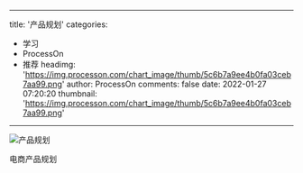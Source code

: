 
---
title: '产品规划'
categories: 
 - 学习
 - ProcessOn
 - 推荐
headimg: 'https://img.processon.com/chart_image/thumb/5c6b7a9ee4b0fa03ceb7aa99.png'
author: ProcessOn
comments: false
date: 2022-01-27 07:20:20
thumbnail: 'https://img.processon.com/chart_image/thumb/5c6b7a9ee4b0fa03ceb7aa99.png'
---

<div>   
<img class="thumb" alt="产品规划" src="https://img.processon.com/chart_image/thumb/5c6b7a9ee4b0fa03ceb7aa99.png" referrerpolicy="no-referrer">
<p>电商产品规划</p>  
</div>
            